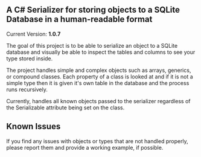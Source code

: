 A C# Serializer for storing objects to a SQLite Database in a human-readable format
-----------------------------------------------------------------------------------
Current Version: **1.0.7**

The goal of this project is to be able to serialize an object to a SQLite database
and visually be able to inspect the tables and columns to see your type stored
inside.

The project handles simple and complex objects such as arrays, generics, or compound
classes. Each property of a class is looked at and if it is not a simple type
then it is given it's own table in the database and the process runs recursively.

Currently, handles all known objects passed to the serializer regardless of the
Serializable attribute being set on the class.

Known Issues
------------
If you find any issues with objects or types that are not handled properly, please report them and provide a working example, if possible.